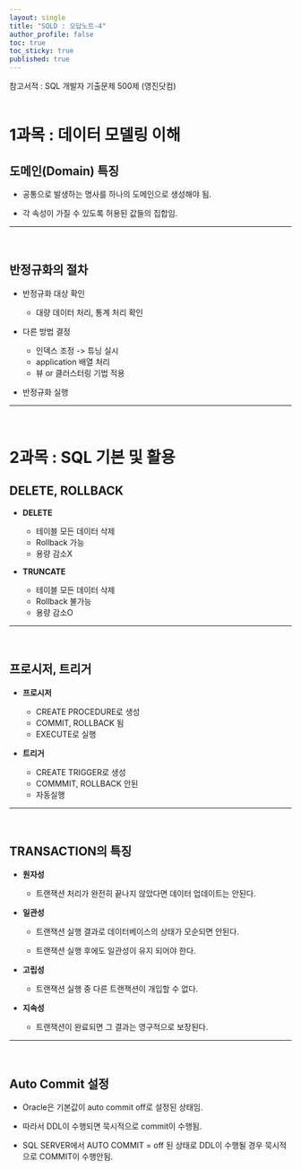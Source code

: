 ```yaml
---
layout: single
title: "SQLD : 오답노트-4"
author_profile: false
toc: true
toc_sticky: true
published: true
---
```


<div class="notice--primary" style="fontweight:bold">
참고서적 : SQL 개발자 기출문제 500제 (영진닷컴)
</div>

<br>

# 1과목 : 데이터 모델링 이해

## 도메인(Domain) 특징
  
  - 공통으로 발생하는 명사를 하나의 도메인으로 생성해야 됨.
  
  - 각 속성이 가질 수 있도록 허용된 값들의 집합임.

<hr>
<br>

## 반정규화의 절차
  
  - 반정규화 대상 확인
    * 대량 데이터 처리, 통계 처리 확인
  
  - 다른 방법 결정
    * 인덱스 조정 -> 튜닝 실시
    * application 배열 처리
    * 뷰 or 클러스터링 기법 적용
  
  - 반정규화 실행

<hr>
<br>


# 2과목 : SQL 기본 및 활용

## DELETE, ROLLBACK
  * **DELETE**
    - 테이블 모든 데이터 삭제
    - Rollback 가능
    - 용량 감소X
  
  * **TRUNCATE**
    - 테이블 모든 데이터 삭제
    - Rollback 불가능
    - 용량 감소O

<hr>
<br>

## 프로시저, 트리거
  * **프로시저**
      - CREATE PROCEDURE로 생성
      - COMMIT, ROLLBACK 됨
      - EXECUTE로 실행
  
  * **트리거**
      - CREATE TRIGGER로 생성
      - COMMMIT, ROLLBACK 안된
      - 자동실행

<hr>
<br>

## TRANSACTION의 특징
  - **원자성**
  
    * 트랜잭션 처리가 완전히 끝나지 않았다면 데이터 업데이트는 안된다.
  
  
  - **일관성**
  
    * 트랜잭션 실행 결과로 데이터베이스의 상태가 모순되면 안된다.
  
    * 트랜잭션 실행 후에도 일관성이 유지 되어야 한다.
  
  
  - **고립성**
  
    * 트랜잭션 실행 중 다른 트랜잭션이 개입할 수 없다.
  
  
  - **지속성**
  
    * 트랜잭션이 완료되면 그 결과는 영구적으로 보장된다.

<hr>
<br>

## Auto Commit 설정
  - Oracle은 기본값이 auto commit off로 설정된 상태임.
  
  - 따라서 DDL이 수행되면 묵시적으로 commit이 수행됨.
  
  - SQL SERVER에서 AUTO COMMIT = off 된 상태로 DDL이 수행될 경우 묵시적으로 COMMIT이 수행안됨.
